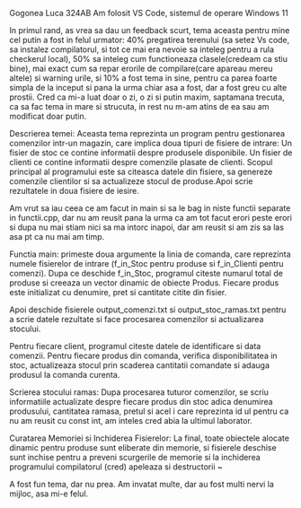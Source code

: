 Gogonea Luca 324AB
Am folosit VS Code, sistemul de operare Windows 11

In primul rand, as vrea sa dau un feedback scurt, tema aceasta pentru mine cel putin a fost in felul urmator: 40% pregatirea terenului (sa setez Vs code, sa instalez compilatorul, si tot ce mai era nevoie sa inteleg pentru a rula checkerul local), 50% sa inteleg cum functioneaza clasele(credeam ca stiu bine), mai exact cum sa repar erorile de compilare(care apareau mereu altele) si warning urile, si 10% a fost tema in sine, pentru ca parea foarte simpla de la inceput si pana la urma chiar asa a fost, dar a fost greu cu alte prostii.
Cred ca mi-a luat doar o zi, o zi si putin maxim, saptamana trecuta, ca sa fac tema in mare si strucuta, in rest nu m-am atins de ea sau am modificat doar putin.

Descrierea temei:
Aceasta tema reprezinta un program pentru gestionarea comenzilor intr-un magazin, care implica doua tipuri de fisiere de intrare:
Un fisier de stoc ce contine informatii despre produsele disponibile. Un fisier de clienti ce contine informatii despre comenzile plasate de clienti. Scopul principal al programului este sa citeasca datele din fisiere, sa genereze comenzile clientilor si sa actualizeze stocul de produse.Apoi scrie rezultatele in doua fisiere de iesire.

Am vrut sa iau ceea ce am facut in main si sa le bag in niste functii separate in functii.cpp, dar nu am reusit pana la urma ca am tot facut erori peste erori si dupa nu mai stiam nici sa ma intorc inapoi, dar am reusit si am zis sa las asa pt ca nu mai am timp.

Functia main:
primeste doua argumente la linia de comanda, care reprezinta numele fisierelor de intrare (f_in_Stoc pentru produse si f_in_Clienti pentru comenzi). Dupa ce deschide f_in_Stoc, programul citeste numarul total de produse si creeaza un vector dinamic de obiecte Produs.
Fiecare produs este initializat cu denumire, pret si cantitate citite din fisier.

Apoi deschide fisierele output_comenzi.txt si output_stoc_ramas.txt pentru a scrie datele rezultate si face procesarea comenzilor si actualizarea stocului.

Pentru fiecare client, programul citeste datele de identificare si data comenzii. Pentru fiecare produs din comanda, verifica disponibilitatea in stoc, actualizeaza stocul prin scaderea cantitatii comandate si adauga produsul la comanda curenta.

Scrierea stocului ramas:
Dupa procesarea tuturor comenzilor, se scriu informatiile actualizate despre fiecare produs din stoc adica denumirea produsului, cantitatea ramasa, pretul si acel i care reprezinta id ul pentru ca nu am reusit cu const int, am inteles cred abia la ultimul laborator.

Curatarea Memoriei si Inchiderea Fisierelor:
La final, toate obiectele alocate dinamic pentru produse sunt eliberate din memorie, si fisierele deschise sunt inchise pentru a preveni scurgerile de memorie si la inchiderea programului compilatorul (cred) apeleaza si destructorii ~

A fost fun tema, dar nu prea. Am invatat multe, dar au fost multi nervi la mijloc, asa mi-e felul.
